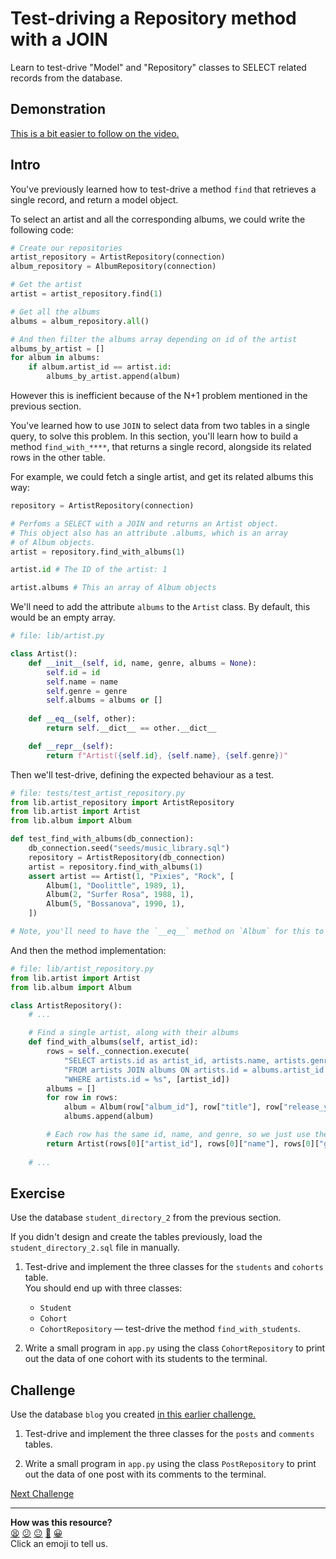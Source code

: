 # Test-driving a Repository method with a JOIN

Learn to test-drive "Model" and "Repository" classes to SELECT related records
from the database.

## Demonstration

[This is a bit easier to follow on the
video.](https://youtu.be/PK0fCfHNMR4&t=0s)

## Intro

You've previously learned how to test-drive a method `find` that retrieves a
single record, and return a model object.

To select an artist and all the corresponding albums, we could write the
following code:

```python
# Create our repositories
artist_repository = ArtistRepository(connection)
album_repository = AlbumRepository(connection)

# Get the artist
artist = artist_repository.find(1)

# Get all the albums
albums = album_repository.all()

# And then filter the albums array depending on id of the artist
albums_by_artist = []
for album in albums:
    if album.artist_id == artist.id:
        albums_by_artist.append(album)
```

However this is inefficient because of the N+1 problem mentioned in the previous
section. 

You've learned how to use `JOIN` to select data from two tables in a single
query, to solve this problem. In this section, you'll learn how to build a
method `find_with_****`, that returns a single record, alongside its related
rows in the other table.

For example, we could fetch a single artist, and get its related albums this
way:

```python
repository = ArtistRepository(connection)

# Perfoms a SELECT with a JOIN and returns an Artist object.
# This object also has an attribute .albums, which is an array
# of Album objects.
artist = repository.find_with_albums(1)

artist.id # The ID of the artist: 1

artist.albums # This an array of Album objects
```

We'll need to add the attribute `albums` to the `Artist` class. By default, this
would be an empty array.

```python
# file: lib/artist.py

class Artist():
    def __init__(self, id, name, genre, albums = None):
        self.id = id
        self.name = name
        self.genre = genre
        self.albums = albums or []
    
    def __eq__(self, other):
        return self.__dict__ == other.__dict__

    def __repr__(self):
        return f"Artist({self.id}, {self.name}, {self.genre})"
```

Then we'll test-drive, defining the expected behaviour as a test.

```python
# file: tests/test_artist_repository.py
from lib.artist_repository import ArtistRepository
from lib.artist import Artist
from lib.album import Album

def test_find_with_albums(db_connection):
    db_connection.seed("seeds/music_library.sql")
    repository = ArtistRepository(db_connection)
    artist = repository.find_with_albums(1)
    assert artist == Artist(1, "Pixies", "Rock", [
        Album(1, "Doolittle", 1989, 1),
        Album(2, "Surfer Rosa", 1988, 1),
        Album(5, "Bossanova", 1990, 1),
    ])

# Note, you'll need to have the `__eq__` method on `Album` for this to work.
```

And then the method implementation:

```python
# file: lib/artist_repository.py
from lib.artist import Artist
from lib.album import Album

class ArtistRepository():
    # ...

    # Find a single artist, along with their albums
    def find_with_albums(self, artist_id):
        rows = self._connection.execute(
            "SELECT artists.id as artist_id, artists.name, artists.genre, albums.id AS album_id, albums.title, albums.release_year " \
            "FROM artists JOIN albums ON artists.id = albums.artist_id " \
            "WHERE artists.id = %s", [artist_id])
        albums = []
        for row in rows:
            album = Album(row["album_id"], row["title"], row["release_year"], row["artist_id"])
            albums.append(album)

        # Each row has the same id, name, and genre, so we just use the first
        return Artist(rows[0]["artist_id"], rows[0]["name"], rows[0]["genre"], albums)
    
    # ...
```

## Exercise

Use the database `student_directory_2` from the previous section.

If you didn't design and create the tables previously, load the
`student_directory_2.sql` file in manually.

1. Test-drive and implement the three classes for the `students` and `cohorts`
   table.   
  You should end up with three classes:
    * `Student`
    * `Cohort`
    * `CohortRepository` — test-drive the method `find_with_students`.

2. Write a small program in `app.py` using the class `CohortRepository` to print
   out the data of one cohort with its students to the terminal.

<!-- OMITTED -->

## Challenge

Use the database `blog` you created [in this earlier
challenge.](../challenges/06_designing_schema_two_tables.md#challenge)

1. Test-drive and implement the three classes for the `posts` and `comments`
   tables.

2. Write a small program in `app.py` using the class `PostRepository` to print
   out the data of one post with its comments to the terminal.


[Next Challenge](03_using_joins_with_many_to_many.md)

<!-- BEGIN GENERATED SECTION DO NOT EDIT -->

---

**How was this resource?**  
[😫](https://airtable.com/shrUJ3t7KLMqVRFKR?prefill_Repository=makersacademy%2Fdatabases-in-python&prefill_File=joins%2F02_test_driving_repository_class_with_join.md&prefill_Sentiment=😫) [😕](https://airtable.com/shrUJ3t7KLMqVRFKR?prefill_Repository=makersacademy%2Fdatabases-in-python&prefill_File=joins%2F02_test_driving_repository_class_with_join.md&prefill_Sentiment=😕) [😐](https://airtable.com/shrUJ3t7KLMqVRFKR?prefill_Repository=makersacademy%2Fdatabases-in-python&prefill_File=joins%2F02_test_driving_repository_class_with_join.md&prefill_Sentiment=😐) [🙂](https://airtable.com/shrUJ3t7KLMqVRFKR?prefill_Repository=makersacademy%2Fdatabases-in-python&prefill_File=joins%2F02_test_driving_repository_class_with_join.md&prefill_Sentiment=🙂) [😀](https://airtable.com/shrUJ3t7KLMqVRFKR?prefill_Repository=makersacademy%2Fdatabases-in-python&prefill_File=joins%2F02_test_driving_repository_class_with_join.md&prefill_Sentiment=😀)  
Click an emoji to tell us.

<!-- END GENERATED SECTION DO NOT EDIT -->
